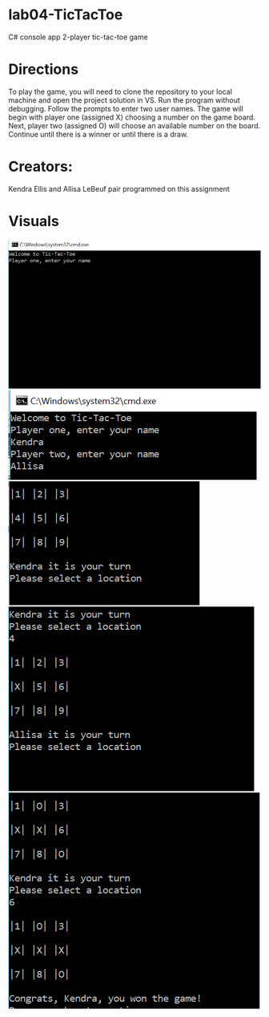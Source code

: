 # lab04-TicTacToe
C# console app 2-player tic-tac-toe game

# Directions
To play the game, you will need to clone the repository to your local machine and open the project solution in VS. Run the program without debugging. Follow the prompts to enter two user names. The game will begin with player one (assigned X) choosing a number on the game board. Next, player two (assigned O) will choose an available number on the board. Continue until there is a winner or until there is a draw.

# Creators:
Kendra Ellis and Allisa LeBeuf pair programmed on this assignment

# Visuals

![Initializing Game](assets/gameStart.PNG)
![Enter Player Name](assets/enterNames.PNG)
![Start Game](assets/startGamePlay.PNG)
![Player Two Turn](assets/firstTurnDone.PNG)
![Game Over](assets/gameOver.PNG)
